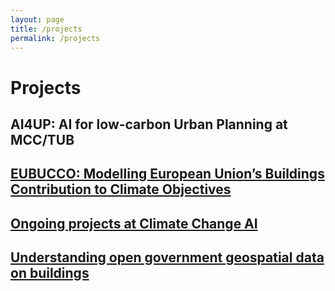 ```yaml
---
layout: page
title: /projects
permalink: /projects
---
```


# Projects

## AI4UP: AI for low-carbon Urban Planning at MCC/TUB 

## [EUBUCCO: Modelling European Union’s Buildings Contribution to Climate Objectives](proj-eubucco)

## [Ongoing projects at Climate Change AI](proj-ccai)

## [Understanding open government geospatial data on buildings](https://ual.sg/project/ogbd/)
